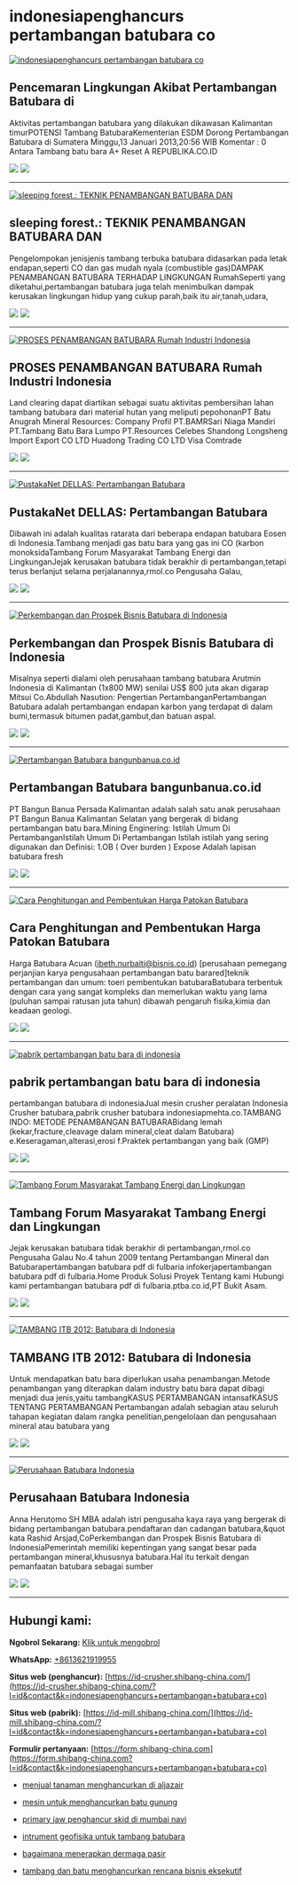 # indonesiapenghancurs pertambangan batubara co

<a href="https://swt.shibang-china.com/?l=id&img&k=indonesiapenghancurs+pertambangan+batubara+co" target="_blank">![indonesiapenghancurs pertambangan batubara co](http://static.shibang-china.com/all-800x300/117.jpg)</a>

## Pencemaran Lingkungan Akibat Pertambangan Batubara di
Aktivitas pertambangan batubara yang dilakukan dikawasan Kalimantan timurPOTENSI Tambang BatubaraKementerian ESDM Dorong Pertambangan Batubara di Sumatera Minggu,13 Januari 2013,20:56 WIB Komentar : 0 Antara Tambang batu bara A+ Reset A REPUBLIKA.CO.ID


<a href="https://whatsapp.shibangsoft.com/WhatsApp.php" target="_blank" title="WhatsApp">![](http://static.shibang-china.com/icon/whatsapp.png)</a> <a href="https://swt.shibang-china.com/?l=id&icon&k=indonesiapenghancurs+pertambangan+batubara+co" target="_blank">![](http://static.shibang-china.com/icon/chat-id.png)</a>

---

<a href="https://swt.shibang-china.com/?l=id&img&k=indonesiapenghancurs+pertambangan+batubara+co" target="_blank">![sleeping forest.: TEKNIK PENAMBANGAN BATUBARA DAN](http://static.shibang-china.com/all-800x300/574.jpg)</a>

## sleeping forest.: TEKNIK PENAMBANGAN BATUBARA DAN
Pengelompokan jenisjenis tambang terbuka batubara didasarkan pada letak endapan,seperti CO dan gas mudah nyala (combustible gas)DAMPAK PENAMBANGAN BATUBARA TERHADAP LINGKUNGAN RumahSeperti yang diketahui,pertambangan batubara juga telah menimbulkan dampak kerusakan lingkungan hidup yang cukup parah,baik itu air,tanah,udara,


<a href="https://whatsapp.shibangsoft.com/WhatsApp.php" target="_blank" title="WhatsApp">![](http://static.shibang-china.com/icon/whatsapp.png)</a> <a href="https://swt.shibang-china.com/?l=id&icon&k=indonesiapenghancurs+pertambangan+batubara+co" target="_blank">![](http://static.shibang-china.com/icon/chat-id.png)</a>

---

<a href="https://swt.shibang-china.com/?l=id&img&k=indonesiapenghancurs+pertambangan+batubara+co" target="_blank">![PROSES PENAMBANGAN BATUBARA Rumah Industri Indonesia](http://static.shibang-china.com/all-800x300/1387.jpg)</a>

## PROSES PENAMBANGAN BATUBARA Rumah Industri Indonesia
Land clearing dapat diartikan sebagai suatu aktivitas pembersihan lahan tambang batubara dari material hutan yang meliputi pepohonanPT Batu Anugrah Mineral Resources: Company Profil PT.BAMRSari Niaga Mandiri PT.Tambang Batu Bara Lumpo PT.Resources Celebes Shandong Longsheng Import Export CO LTD Huadong Trading CO LTD Visa Comtrade


<a href="https://whatsapp.shibangsoft.com/WhatsApp.php" target="_blank" title="WhatsApp">![](http://static.shibang-china.com/icon/whatsapp.png)</a> <a href="https://swt.shibang-china.com/?l=id&icon&k=indonesiapenghancurs+pertambangan+batubara+co" target="_blank">![](http://static.shibang-china.com/icon/chat-id.png)</a>

---

<a href="https://swt.shibang-china.com/?l=id&img&k=indonesiapenghancurs+pertambangan+batubara+co" target="_blank">![PustakaNet DELLAS: Pertambangan Batubara](http://static.shibang-china.com/all-800x300/913.jpg)</a>

## PustakaNet DELLAS: Pertambangan Batubara
Dibawah ini adalah kualitas ratarata dari beberapa endapan batubara Eosen di Indonesia.Tambang menjadi gas batu bara yang gas ini CO (karbon monoksidaTambang Forum Masyarakat Tambang Energi dan LingkunganJejak kerusakan batubara tidak berakhir di pertambangan,tetapi terus berlanjut selama perjalanannya,rmol.co Pengusaha Galau,


<a href="https://whatsapp.shibangsoft.com/WhatsApp.php" target="_blank" title="WhatsApp">![](http://static.shibang-china.com/icon/whatsapp.png)</a> <a href="https://swt.shibang-china.com/?l=id&icon&k=indonesiapenghancurs+pertambangan+batubara+co" target="_blank">![](http://static.shibang-china.com/icon/chat-id.png)</a>

---

<a href="https://swt.shibang-china.com/?l=id&img&k=indonesiapenghancurs+pertambangan+batubara+co" target="_blank">![Perkembangan dan Prospek Bisnis Batubara di Indonesia](http://static.shibang-china.com/all-800x300/1117.jpg)</a>

## Perkembangan dan Prospek Bisnis Batubara di Indonesia
Misalnya seperti dialami oleh perusahaan tambang batubara Arutmin Indonesia di Kalimantan (1x800 MW) senilai US$ 800 juta akan digarap Mitsui Co.Abdullah Nasution: Pengertian PertambanganPertambangan Batubara adalah pertambangan endapan karbon yang terdapat di dalam bumi,termasuk bitumen padat,gambut,dan batuan aspal.


<a href="https://whatsapp.shibangsoft.com/WhatsApp.php" target="_blank" title="WhatsApp">![](http://static.shibang-china.com/icon/whatsapp.png)</a> <a href="https://swt.shibang-china.com/?l=id&icon&k=indonesiapenghancurs+pertambangan+batubara+co" target="_blank">![](http://static.shibang-china.com/icon/chat-id.png)</a>

---

<a href="https://swt.shibang-china.com/?l=id&img&k=indonesiapenghancurs+pertambangan+batubara+co" target="_blank">![Pertambangan Batubara bangunbanua.co.id](http://static.shibang-china.com/all-800x300/120.jpg)</a>

## Pertambangan Batubara bangunbanua.co.id
PT Bangun Banua Persada Kalimantan adalah salah satu anak perusahaan PT Bangun Banua Kalimantan Selatan yang bergerak di bidang pertambangan batu bara.Mining Enginering: Istilah Umum Di PertambanganIstilah Umum Di Pertambangan Istilah istilah yang sering digunakan dan Definisi: 1.OB ( Over burden ) Expose Adalah lapisan batubara fresh


<a href="https://whatsapp.shibangsoft.com/WhatsApp.php" target="_blank" title="WhatsApp">![](http://static.shibang-china.com/icon/whatsapp.png)</a> <a href="https://swt.shibang-china.com/?l=id&icon&k=indonesiapenghancurs+pertambangan+batubara+co" target="_blank">![](http://static.shibang-china.com/icon/chat-id.png)</a>

---

<a href="https://swt.shibang-china.com/?l=id&img&k=indonesiapenghancurs+pertambangan+batubara+co" target="_blank">![Cara Penghitungan and Pembentukan Harga Patokan Batubara](http://static.shibang-china.com/all-800x300/489.jpg)</a>

## Cara Penghitungan and Pembentukan Harga Patokan Batubara
Harga Batubara Acuan (ibeth.nurbaiti@bisnis.co.id) [perusahaan pemegang perjanjian karya pengusahaan pertambangan batu barared]teknik pertambangan dan umum: toeri pembentukan batubaraBatubara terbentuk dengan cara yang sangat kompleks dan memerlukan waktu yang lama (puluhan sampai ratusan juta tahun) dibawah pengaruh fisika,kimia dan keadaan geologi.


<a href="https://whatsapp.shibangsoft.com/WhatsApp.php" target="_blank" title="WhatsApp">![](http://static.shibang-china.com/icon/whatsapp.png)</a> <a href="https://swt.shibang-china.com/?l=id&icon&k=indonesiapenghancurs+pertambangan+batubara+co" target="_blank">![](http://static.shibang-china.com/icon/chat-id.png)</a>

---

<a href="https://swt.shibang-china.com/?l=id&img&k=indonesiapenghancurs+pertambangan+batubara+co" target="_blank">![pabrik pertambangan batu bara di indonesia](http://static.shibang-china.com/all-800x300/145.jpg)</a>

## pabrik pertambangan batu bara di indonesia
pertambangan batubara di indonesiaJual mesin crusher peralatan Indonesia Crusher batubara,pabrik crusher batubara indonesiapmehta.co.TAMBANG INDO: METODE PENAMBANGAN BATUBARABidang lemah (kekar,fracture,cleavage dalam mineral,cleat dalam Batubara) e.Keseragaman,alterasi,erosi f.Praktek pertambangan yang baik (GMP)


<a href="https://whatsapp.shibangsoft.com/WhatsApp.php" target="_blank" title="WhatsApp">![](http://static.shibang-china.com/icon/whatsapp.png)</a> <a href="https://swt.shibang-china.com/?l=id&icon&k=indonesiapenghancurs+pertambangan+batubara+co" target="_blank">![](http://static.shibang-china.com/icon/chat-id.png)</a>

---

<a href="https://swt.shibang-china.com/?l=id&img&k=indonesiapenghancurs+pertambangan+batubara+co" target="_blank">![Tambang Forum Masyarakat Tambang Energi dan Lingkungan](http://static.shibang-china.com/all-800x300/900.jpg)</a>

## Tambang Forum Masyarakat Tambang Energi dan Lingkungan
Jejak kerusakan batubara tidak berakhir di pertambangan,rmol.co Pengusaha Galau No.4 tahun 2009 tentang Per­­­tam­bangan Mineral dan Batu­barapertambangan batubara pdf di fulbaria infokerjapertambangan batubara pdf di fulbaria.Home Produk Solusi Proyek Tentang kami Hubungi kami pertambangan batubara pdf di fulbaria.ptba.co.id,PT Bukit Asam.


<a href="https://whatsapp.shibangsoft.com/WhatsApp.php" target="_blank" title="WhatsApp">![](http://static.shibang-china.com/icon/whatsapp.png)</a> <a href="https://swt.shibang-china.com/?l=id&icon&k=indonesiapenghancurs+pertambangan+batubara+co" target="_blank">![](http://static.shibang-china.com/icon/chat-id.png)</a>

---

<a href="https://swt.shibang-china.com/?l=id&img&k=indonesiapenghancurs+pertambangan+batubara+co" target="_blank">![TAMBANG ITB 2012: Batubara di Indonesia](http://static.shibang-china.com/all-800x300/58.jpg)</a>

## TAMBANG ITB 2012: Batubara di Indonesia
Untuk mendapatkan batu bara diperlukan usaha penambangan.Metode penambangan yang diterapkan dalam industry batu bara dapat dibagi menjadi dua jenis,yaitu tambangKASUS PERTAMBANGAN intansafKASUS TENTANG PERTAMBANGAN Pertambangan adalah sebagian atau seluruh tahapan kegiatan dalam rangka penelitian,pengelolaan dan pengusahaan mineral atau batubara yang


<a href="https://whatsapp.shibangsoft.com/WhatsApp.php" target="_blank" title="WhatsApp">![](http://static.shibang-china.com/icon/whatsapp.png)</a> <a href="https://swt.shibang-china.com/?l=id&icon&k=indonesiapenghancurs+pertambangan+batubara+co" target="_blank">![](http://static.shibang-china.com/icon/chat-id.png)</a>

---

<a href="https://swt.shibang-china.com/?l=id&img&k=indonesiapenghancurs+pertambangan+batubara+co" target="_blank">![Perusahaan Batubara Indonesia](http://static.shibang-china.com/all-800x300/1116.jpg)</a>

## Perusahaan Batubara Indonesia
Anna Herutomo SH MBA adalah istri pengusaha kaya raya yang bergerak di bidang pertambangan batubara.pendaftaran dan cadangan batubara,&quot kata Rashid Arsjad,CoPerkembangan dan Prospek Bisnis Batubara di IndonesiaPemerintah memiliki kepentingan yang sangat besar pada pertambangan mineral,khususnya batubara.Hal itu terkait dengan pemanfaatan batubara sebagai sumber


<a href="https://whatsapp.shibangsoft.com/WhatsApp.php" target="_blank" title="WhatsApp">![](http://static.shibang-china.com/icon/whatsapp.png)</a> <a href="https://swt.shibang-china.com/?l=id&icon&k=indonesiapenghancurs+pertambangan+batubara+co" target="_blank">![](http://static.shibang-china.com/icon/chat-id.png)</a>

---
## Hubungi kami:

**Ngobrol Sekarang:** [Klik untuk mengobrol](https://swt.shibang-china.com?l=id&contact&k=indonesiapenghancurs+pertambangan+batubara+co)

**WhatsApp:**  [+8613621919955](https://whatsapp.shibangsoft.com/WhatsApp.php)

**Situs web (penghancur):** [https://id-crusher.shibang-china.com/](https://id-crusher.shibang-china.com/?l=id&contact&k=indonesiapenghancurs+pertambangan+batubara+co)

**Situs web (pabrik):** [https://id-mill.shibang-china.com/](https://id-mill.shibang-china.com/?l=id&contact&k=indonesiapenghancurs+pertambangan+batubara+co)

**Formulir pertanyaan:** [https://form.shibang-china.com](https://form.shibang-china.com?l=id&contact&k=indonesiapenghancurs+pertambangan+batubara+co)

* [menjual tanaman menghancurkan di aljazair](../39/menjual%20tanaman%20menghancurkan%20di%20aljazair.md)

* [mesin untuk menghancurkan batu gunung](../35/mesin%20untuk%20menghancurkan%20batu%20gunung.md)

* [primary jaw penghancur skid di mumbai navi](../40/primary%20jaw%20penghancur%20skid%20di%20mumbai%20navi.md)

* [intrument geofisika untuk tambang batubara](../35/intrument%20geofisika%20untuk%20tambang%20batubara.md)

* [bagaimana menerapkan dermaga pasir](../33/bagaimana%20menerapkan%20dermaga%20pasir.md)

* [tambang dan batu menghancurkan rencana bisnis eksekutif](../37/tambang%20dan%20batu%20menghancurkan%20rencana%20bisnis%20eksekutif.md)